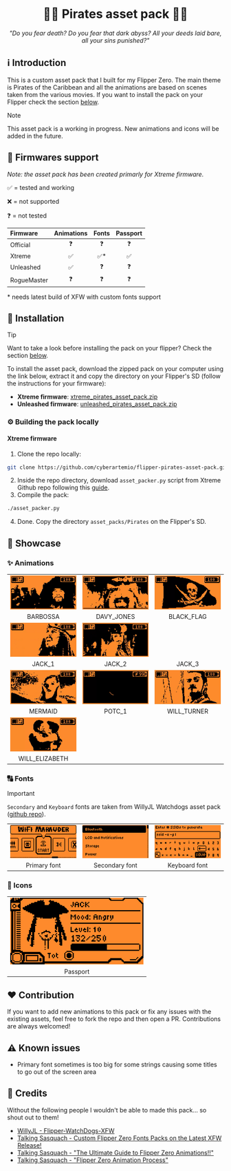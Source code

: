 <div align="center">
    <h1>🏴‍☠️ Pirates asset pack 🏴‍☠️</h1>
    <p><i>"Do you fear death? Do you fear that dark abyss? All your deeds laid bare, all your sins punished?"</i><p>
</div>

## ℹ️ Introduction

This is a custom asset pack that I built for my Flipper Zero. The main theme is Pirates of the Caribbean and all the animations are based on scenes taken from the various movies. If you want to install the pack on your Flipper check the section [below](#-installation).

> [!NOTE]
> This asset pack is a working in progress. New animations and icons will be added in the future.

## 🐬 Firmwares support

*Note: the asset pack has been created primarly for Xtreme firmware.*

✅ = tested and working

❌ = not supported

❓ = not tested

| Firmware | Animations | Fonts | Passport |
| :--- | :---: | :---: | :---: |
| Official | ❓ | ❓ | ❓ |
| Xtreme | ✅ | ✅* | ✅ |
| Unleashed | ✅ | ❓ | ❓ |
| RogueMaster | ❓ | ❓ | ❓ |

\* needs latest build of XFW with custom fonts support

## 🚀 Installation

> [!TIP]
> Want to take a look before installing the pack on your flipper? Check the section [below](#-showcase).

To install the asset pack, download the zipped pack on your computer using the link below, extract it and copy the directory on your Flipper's SD (follow the instructions for your firmware):

- **Xtreme firmware**: [xtreme_pirates_asset_pack.zip](https://github.com/cyberartemio/flipper-pirates-asset-pack/raw/main/build/xtreme_pirates_asset_pack.zip)
- **Unleashed firmware**: [unleashed_pirates_asset_pack.zip](https://github.com/cyberartemio/flipper-pirates-asset-pack/raw/main/build/unleashed_pirates_asset_pack.zip)

### ⚙️ Building the pack locally

#### Xtreme firmware

1. Clone the repo locally:
```sh
git clone https://github.com/cyberartemio/flipper-pirates-asset-pack.git
```
2. Inside the repo directory, download `asset_packer.py` script from Xtreme Github repo following this [guide](https://github.com/Flipper-XFW/Xtreme-Firmware/wiki/Asset-Packs#cool-i-read-all-that-but-how-do-i-make-one).
3. Compile the pack:
```sh
./asset_packer.py
```
4. Done. Copy the directory `asset_packs/Pirates` on the Flipper's SD.

## 👀 Showcase

### ✨ Animations

<table>
<tr>
    <td align="center" width="33%"><img src=".github/assets/anims/barbossa.gif" alt="" /></td>
    <td align="center" width="33%"><img src=".github/assets/anims/davy_jones.gif" alt="" /></td>
    <td align="center" width="33%"><img src=".github/assets/anims/flag.gif" alt="" /></td>
</tr>
<tr>
    <td align="center" width="33%">BARBOSSA</td>
    <td align="center" width="33%">DAVY_JONES</td>
    <td align="center" width="33%">BLACK_FLAG</td>
</tr>
<tr>
    <td align="center" width="33%"><img src=".github/assets/anims/jack_1.gif" alt="" /></td>
    <td align="center" width="33%"><img src=".github/assets/anims/jack_2.gif" alt="" /></td>
    <td align="center" width="33%"><img src=".github/assets/anims/jack_3.gif" alt="" /></td>
</tr>
<tr>
    <td align="center" width="33%">JACK_1</td>
    <td align="center" width="33%">JACK_2</td>
    <td align="center" width="33%">JACK_3</td>
</tr>
<tr>
    <td align="center" width="33%"><img src=".github/assets/anims/mermaid.gif" alt="" /></td>
    <td align="center" width="33%"><img src=".github/assets/anims/POTC.gif" alt="" /></td>
    <td align="center" width="33%"><img src=".github/assets/anims/will.gif" alt="" /></td>
</tr>
<tr>
    <td align="center" width="33%">MERMAID</td>
    <td align="center" width="33%">POTC_1</td>
    <td align="center" width="33%">WILL_TURNER</td>
</tr>
<tr>
    <td align="center" width="33%"><img src=".github/assets/anims/will_elizabeth.gif" alt="" /></td>
    <td align="center" width="33%"></td>
    <td align="center" width="33%"></td>
</tr>
<tr>
    <td align="center">WILL_ELIZABETH</td>
    <td align="center"></td>
    <td align="center"></td>
</tr>
</table>

### 🔠 Fonts

> [!IMPORTANT]
> `Secondary` and `Keyboard` fonts are taken from WillyJL Watchdogs asset pack ([github repo](https://github.com/Willy-JL/Flipper-WatchDogs-XFW/)).

<table>
<tr>
    <td align="center" width="33%"><img src=".github/assets/fonts/primary_font.png" alt="passport" width="310px" /></td>
    <td align="center" width="33%"><img src=".github/assets/fonts/secondary_font.png" alt="passport" width="310px" /></td>
    <td align="center" width="33%"><img src=".github/assets/fonts/keyboard_font.png" alt="passport" width="310px" /></td>
</tr>
<tr>
    <td align="center" width="33%">Primary font</td>
    <td align="center" width="33%">Secondary font</td>
    <td align="center" width="33%">Keyboard font</td>
</tr>
</table>

### 🪪 Icons

<table>
<tr>
    <td align="center"><img src=".github/assets/passport/passport.png" alt="passport" width="310px" /></td>
</tr>
<tr>
    <td align="center">Passport</td>
</tr>
</table>


## ❤️ Contribution

If you want to add new animations to this pack or fix any issues with the existing assets, feel free to fork the repo and then open a PR. Contributions are always welcomed!

## ⚠️ Known issues

- Primary font sometimes is too big for some strings causing some titles to go out of the screen area

## 🥇 Credits

Without the following people I wouldn't be able to made this pack... so shout out to them!

- [WillyJL - Flipper-WatchDogs-XFW](https://github.com/Willy-JL/Flipper-WatchDogs-XFW/)
- [Talking Sasquach - Custom Flipper Zero Fonts Packs on the Latest XFW Release!](https://www.youtube.com/watch?v=xRYI2lHk6vE)
- [Talking Sasquach - "The Ultimate Guide to Flipper Zero Animations!!"](https://www.youtube.com/watch?v=trpcZLlJtNw)
- [Talking Sasquach - "Flipper Zero Animation Process"](https://docs.google.com/document/d/e/2PACX-1vR_nZRakD6iwJVQS8Pf4y7Wm4klcucrC7EKVO8m_DQV63To7e-alqD0yaoO3sTygjcChfcRo80Hdeet)
